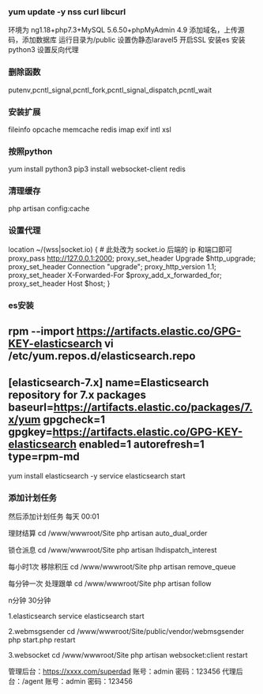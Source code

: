 ### yum update -y nss curl libcurl
环境为 ng1.18+php7.3+MySQL 5.6.50+phpMyAdmin 4.9
添加域名，上传源码，添加数据库
运行目录为/public
设置伪静态laravel5
开启SSL    安装es   安装 python3   设置反向代理
### 删除函数
putenv,pcntl_signal,pcntl_fork,pcntl_signal_dispatch,pcntl_wait
### 安装扩展 
fileinfo opcache memcache redis imap exif intl xsl
### 按照python
yum install python3
pip3 install websocket-client redis
### 清理缓存
php artisan config:cache
### 设置代理
location ~/(wss|socket.io) {
	# 此处改为 socket.io 后端的 ip 和端⼝即可 
	proxy_pass http://127.0.0.1:2000; 
	proxy_set_header Upgrade $http_upgrade;
	proxy_set_header Connection "upgrade";
	proxy_http_version 1.1;
	proxy_set_header X-Forwarded-For $proxy_add_x_forwarded_for;
	proxy_set_header Host $host;
}
### es安装
rpm --import https://artifacts.elastic.co/GPG-KEY-elasticsearch
vi /etc/yum.repos.d/elasticsearch.repo
----------------------------------------------------------------
[elasticsearch-7.x]
name=Elasticsearch repository for 7.x packages
baseurl=https://artifacts.elastic.co/packages/7.x/yum
gpgcheck=1
gpgkey=https://artifacts.elastic.co/GPG-KEY-elasticsearch
enabled=1
autorefresh=1
type=rpm-md
----------------------------------------------------------------
yum install elasticsearch -y
service elasticsearch start
### 添加计划任务
然后添加计划任务
每天 00:01

理财结算
cd /www/wwwroot/Site
php artisan auto_dual_order

锁仓派息
cd /www/wwwroot/Site
php artisan lhdispatch_interest

每小时1次
移除积压
cd /www/wwwroot/Site
php artisan remove_queue

每分钟一次
处理跟单
cd /www/wwwroot/Site
php artisan follow

n分钟 30分钟

1.elasticsearch
service elasticsearch start

2.webmsgsender
cd /www/wwwroot/Site/public/vendor/webmsgsender
php start.php restart

3.websocket
cd /www/wwwroot/Site
php artisan websocket:client restart

<!-- robot
cd /www/wwwroot/Site
php artisan robot 4

work
cd /www/wwwroot/Site
php artisan queue:work

schedule:run
cd /www/wwwroot/Site
php artisan schedule:run -->

管理后台：https://xxxx.com/superdad 账号：admin 密码：123456
代理后台：/agent 账号：admin 密码：123456